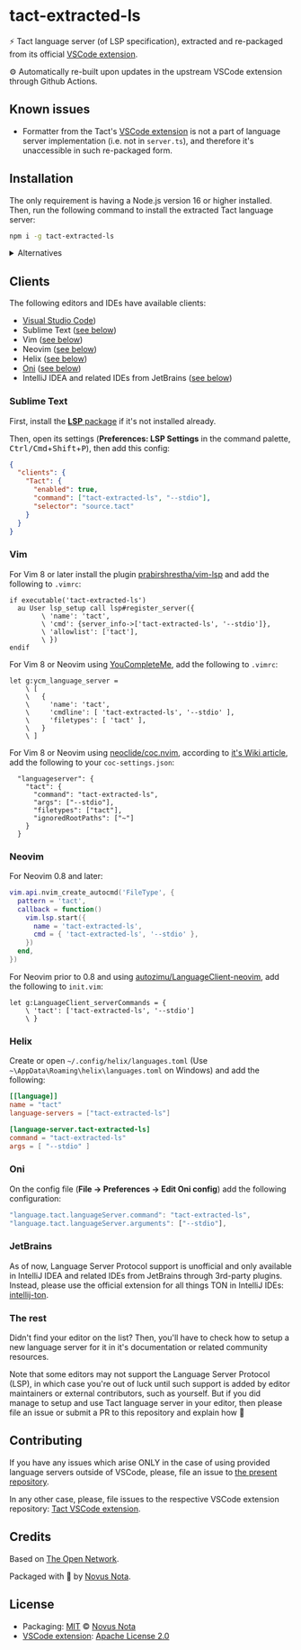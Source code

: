 # tact-extracted-ls

⚡ Tact language server (of LSP specification), extracted and re-packaged from its official [VSCode extension](https://github.com/tact-lang/tact-vscode).

⚙ Automatically re-built upon updates in the upstream VSCode extension through Github Actions.

## Known issues

* Formatter from the Tact's [VSCode extension](https://github.com/tact-lang/tact-vscode) is not a part of language server implementation (i.e. not in `server.ts`), and therefore it's unaccessible in such re-packaged form.

## Installation

The only requirement is having a Node.js version 16 or higher installed. Then, run the following command to install the extracted Tact language server:

```bash
npm i -g tact-extracted-ls
```

<details>
  <summary>Alternatives</summary>
  <p></p>

  Using `yarn`:

  ```bash
  yarn global add tact-extracted-ls
  ```

  Using `pnpm`:

  ```bash
  pnpm add -g tact-extracted-ls
  ```

  Using `bun`:

  ```bash
  bun add -g tact-extracted-ls
  ```

</details>

<p></p>

## Clients

The following editors and IDEs have available clients:

<!--
  TODO: plugins or PRs to support default configuration
  (or at least submit a PR for default configuration)

- [Helix](https://helix-editor.com/) (built-in support)
- Sublime Text (plugin is in the making)
- Emacs        (plugin is in the making)
- Neovim: nvim-lspconfig, mason-lsp
-->

* [Visual Studio Code](https://marketplace.visualstudio.com/items?itemName=KonVik.tact-lang-vscode))
* Sublime Text ([see below](#sublime))
* Vim ([see below](#vim))
* Neovim ([see below](#neovim))
* Helix ([see below](#helix))
* [Oni](https://github.com/onivim/oni) ([see below](#oni))
* IntelliJ IDEA and related IDEs from JetBrains ([see below](#jetbrains))

### Sublime Text

First, install the [**LSP** package](https://packagecontrol.io/packages/LSP) if it's not installed already.

Then, open its settings (**Preferences: LSP Settings** in the command palette, <kbd>Ctrl/Cmd</kbd>+<kbd>Shift</kbd>+<kbd>P</kbd>), then add this config:

```json
{
  "clients": {
    "Tact": {
      "enabled": true,
      "command": ["tact-extracted-ls", "--stdio"],
      "selector": "source.tact"
    }
  }
}
```

### Vim

For Vim 8 or later install the plugin [prabirshrestha/vim-lsp](https://github.com/prabirshrestha/vim-lsp) and add the following to `.vimrc`:

```vim
if executable('tact-extracted-ls')
  au User lsp_setup call lsp#register_server({
        \ 'name': 'tact',
        \ 'cmd': {server_info->['tact-extracted-ls', '--stdio']},
        \ 'allowlist': ['tact'],
        \ })
endif
```

For Vim 8 or Neovim using [YouCompleteMe](https://github.com/ycm-core/YouCompleteMe), add the following to `.vimrc`:

```vim
let g:ycm_language_server =
    \ [
    \   {
    \     'name': 'tact',
    \     'cmdline': [ 'tact-extracted-ls', '--stdio' ],
    \     'filetypes': [ 'tact' ],
    \   }
    \ ]
```

For Vim 8 or Neovim using [neoclide/coc.nvim](https://github.com/neoclide/coc.nvim), according to [it's Wiki article](https://github.com/neoclide/coc.nvim/wiki/Language-servers#bash), add the following to your `coc-settings.json`:

```jsonc
  "languageserver": {
    "tact": {
      "command": "tact-extracted-ls",
      "args": ["--stdio"],
      "filetypes": ["tact"],
      "ignoredRootPaths": ["~"]
    }
  }
```

### Neovim

For Neovim 0.8 and later:

```lua
vim.api.nvim_create_autocmd('FileType', {
  pattern = 'tact',
  callback = function()
    vim.lsp.start({
      name = 'tact-extracted-ls',
      cmd = { 'tact-extracted-ls', '--stdio' },
    })
  end,
})
```

For Neovim prior to 0.8 and using [autozimu/LanguageClient-neovim](https://github.com/autozimu/LanguageClient-neovim), add the following to `init.vim`:

```vim
let g:LanguageClient_serverCommands = {
    \ 'tact': ['tact-extracted-ls', '--stdio']
    \ }
```

### Helix

Create or open `~/.config/helix/languages.toml` (Use `~\AppData\Roaming\helix\languages.toml` on Windows) and add the following:

```toml
[[language]]
name = "tact"
language-servers = ["tact-extracted-ls"]

[language-server.tact-extracted-ls]
command = "tact-extracted-ls"
args = [ "--stdio" ]
```

### Oni

On the config file (**File → Preferences → Edit Oni config**) add the following configuration:

```javascript
"language.tact.languageServer.command": "tact-extracted-ls",
"language.tact.languageServer.arguments": ["--stdio"],
```

### JetBrains

As of now, Language Server Protocol support is unofficial and only available in IntelliJ IDEA and related IDEs from JetBrains through 3rd-party plugins. Instead, please use the official extension for all things TON in IntelliJ IDEs: [intellij-ton](https://plugins.jetbrains.com/plugin/23382-ton).

### The rest

Didn't find your editor on the list? Then, you'll have to check how to setup a new language server for it in it's documentation or related community resources.

Note that some editors may not support the Language Server Protocol (LSP), in which case you're out of luck until such support is added by editor maintainers or external contributors, such as yourself. But if you did manage to setup and use Tact language server in your editor, then please file an issue or submit a PR to this repository and explain how 🤗

## Contributing

If you have any issues which arise ONLY in the case of using provided language servers outside of VSCode, please, file an issue to [the present repository](https://github.com/novusnota/tact-extracted-ls/issues).

In any other case, please, file issues to the respective VSCode extension repository: [Tact VSCode extension](https://github.com/tact-lang/tact-vscode).

## Credits

Based on [The Open Network](https://ton.org).

Packaged with 🤍 by [Novus Nota](https://github.com/novusnota).

## License

* Packaging: [MIT](https://github.com/novusnota/tact-extracted-ls/blob/main/LICENSE) © [Novus Nota](https://github.com/novusnota)
* [VSCode extension](https://github.com/tact-lang/tact-vscode): [Apache License 2.0](https://github.com/tact-lang/tact-vscode/blob/main/LICENSE)
